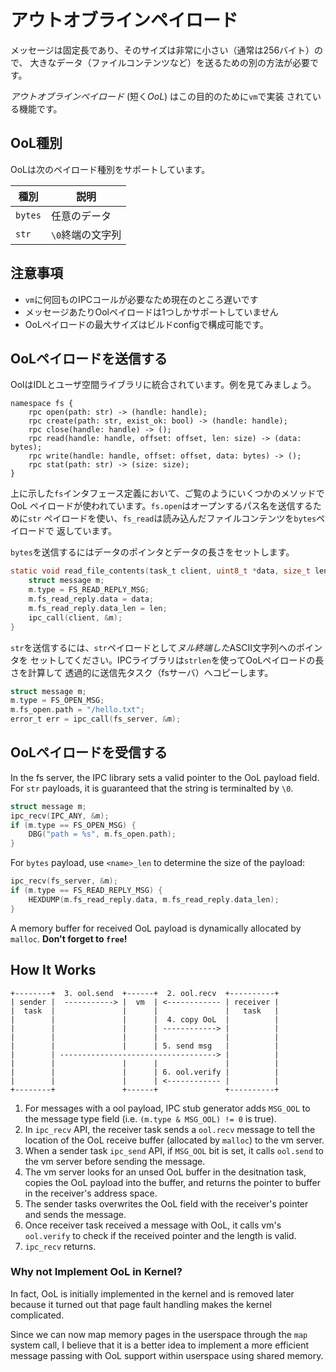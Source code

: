 # アウトオブラインペイロード

メッセージは固定長であり、そのサイズは非常に小さい（通常は256バイト）ので、
大きなデータ（ファイルコンテンツなど）を送るための別の方法が必要です。

*アウトオブラインペイロード* (短く*OoL*) はこの目的のために`vm`で実装
されている機能です。

## OoL種別

OoLは次のペイロード種別をサポートしています。

| 種別    | 説明       |
|---------|-------------------|
| `bytes` | 任意のデータ |
| `str`   | `\0`終端の文字列 |

## 注意事項

- `vm`に何回ものIPCコールが必要なため現在のところ遅いです
- メッセージあたりOolペイロードは1つしかサポートしていません
- OoLペイロードの最大サイズはビルドconfigで構成可能です。

## OoLペイロードを送信する

OolはIDLとユーザ空間ライブラリに統合されています。例を見てみましょう。

```
namespace fs {
    rpc open(path: str) -> (handle: handle);
    rpc create(path: str, exist_ok: bool) -> (handle: handle);
    rpc close(handle: handle) -> ();
    rpc read(handle: handle, offset: offset, len: size) -> (data: bytes);
    rpc write(handle: handle, offset: offset, data: bytes) -> ();
    rpc stat(path: str) -> (size: size);
}
```

上に示した`fs`インタフェース定義において、ご覧のようにいくつかのメソッドでOoL
ペイロードが使われています。`fs.open`はオープンするパス名を送信するために`str`
ペイロードを使い、`fs_read`は読み込んだファイルコンテンツを`bytes`ペイロードで
返しています。

`bytes`を送信するにはデータのポインタとデータの長さをセットします。

```c
static void read_file_contents(task_t client, uint8_t *data, size_t len) {
    struct message m;
    m.type = FS_READ_REPLY_MSG;
    m.fs_read_reply.data = data;
    m.fs_read_reply.data_len = len;
    ipc_call(client, &m);
}
```

`str`を送信するには、`str`ペイロードとして*ヌル終端した*ASCII文字列へのポインタを
セットしてください。IPCライブラリは`strlen`を使ってOoLペイロードの長さを計算して
透過的に送信先タスク（fsサーバ）へコピーします。

```c
struct message m;
m.type = FS_OPEN_MSG;
m.fs_open.path = "/hello.txt";
error_t err = ipc_call(fs_server, &m);
```

## OoLペイロードを受信する

In the fs server, the IPC library sets a valid pointer to the OoL payload field. For `str` payloads, it is guaranteed that the string is terminalted by `\0`.

```c
struct message m;
ipc_recv(IPC_ANY, &m);
if (m.type == FS_OPEN_MSG) {
    DBG("path = %s", m.fs_open.path);
}
```

For `bytes` payload, use `<name>_len` to determine the size of the payload:

```c
ipc_recv(fs_server, &m);
if (m.type == FS_READ_REPLY_MSG) {
    HEXDUMP(m.fs_read_reply.data, m.fs_read_reply.data_len);
}
```

A memory buffer for received OoL payload is dynamically allocated by `malloc`. **Don't forget to `free`!**

## How It Works
```
+--------+  3. ool.send  +------+  2. ool.recv  +----------+
| sender |  -----------> |  vm  | <------------ | receiver |
|  task  |               |      |               |   task   |
|        |               |      |  4. copy OoL  |          |
|        |               |      | ------------> |          |
|        |               |      |               |          |
|        |               |      | 5. send msg   |          |
|        | -----------------------------------> |          |
|        |               |      |               |          |
|        |               |      | 6. ool.verify |          |
|        |               |      | <------------ |          |
+--------+               +------+               +----------+
```

1. For messages with a ool payload, IPC stub generator adds `MSG_OOL` to the message type field (i.e. `(m.type & MSG_OOL) != 0` is true).
2. In `ipc_recv` API, the receiver task sends a `ool.recv` message to tell the location of the OoL receive buffer (allocated by `malloc`) to the vm server.
3. When a sender task `ipc_send` API, if `MSG_OOL` bit is set, it calls `ool.send` to the vm server before sending the message.
4. The vm server looks for an unsed OoL buffer in the desitnation task, copies the OoL payload into the buffer, and returns the pointer to buffer in the receiver's address space.
5. The sender tasks overwrites the OoL field with the receiver's pointer and sends the message.
6. Once receiver task received a message with OoL, it calls vm's `ool.verify` to check if the received pointer and the length is valid.
7. `ipc_recv` returns.

### Why not Implement OoL in Kernel?
In fact, OoL is initially implemented in the kernel and is removed later because it turned out that page fault handling makes the kernel complicated.

Since we can now map memory pages in the userspace through the `map` system call, I believe that it is a better idea to implement a more efficient message passing with OoL support within userspace using shared memory.
